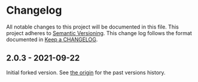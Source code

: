 # Changelog

All notable changes to this project will be documented in this file.
This project adheres to [Semantic Versioning].
This change log follows the format documented in [Keep a CHANGELOG].

[semantic versioning]: http://semver.org/
[keep a changelog]: http://keepachangelog.com/

## 2.0.3 - 2021-09-22

Initial forked version. See [the origin](https://github.com/Tessmore/sbd) for the past versions history.
